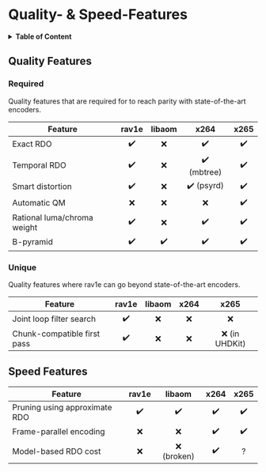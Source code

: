 # Quality- & Speed-Features

<details>
<summary><b>Table of Content</b></summary>

- [Quality Features](#quality-features)
  - [Required](#required)
  - [Unique](#unique)
- [Speed Features](#speed-features)
</details>

## Quality Features

### Required

Quality features that are required for to reach parity with state-of-the-art encoders.

| Feature                     |       rav1e        |       libaom       |            x264             |        x265        |
| --------------------------- | :----------------: | :----------------: | :-------------------------: | :----------------: |
| Exact RDO                   | :heavy_check_mark: |        :x:         |     :heavy_check_mark:      | :heavy_check_mark: |
| Temporal RDO                | :heavy_check_mark: |        :x:         | :heavy_check_mark: (mbtree) | :heavy_check_mark: |
| Smart distortion            | :heavy_check_mark: |        :x:         | :heavy_check_mark: (psyrd)  | :heavy_check_mark: |
| Automatic QM                |        :x:         |        :x:         |             :x:             | :heavy_check_mark: |
| Rational luma/chroma weight | :heavy_check_mark: |        :x:         |     :heavy_check_mark:      | :heavy_check_mark: |
| B-pyramid                   | :heavy_check_mark: | :heavy_check_mark: |     :heavy_check_mark:      | :heavy_check_mark: |

### Unique

Quality features where rav1e can go beyond state-of-the-art encoders.

| Feature                     |       rav1e        | libaom | x264  |      x265       |
| --------------------------- | :----------------: | :----: | :---: | :-------------: |
| Joint loop filter search    | :heavy_check_mark: |  :x:   |  :x:  |       :x:       |
| Chunk-compatible first pass | :heavy_check_mark: |  :x:   |  :x:  | :x: (in UHDKit) |

## Speed Features

| Feature                       |       rav1e        |       libaom       |        x264        |        x265        |
| ----------------------------- | :----------------: | :----------------: | :----------------: | :----------------: |
| Pruning using approximate RDO | :heavy_check_mark: | :heavy_check_mark: | :heavy_check_mark: | :heavy_check_mark: |
| Frame-parallel encoding       |        :x:         |        :x:         | :heavy_check_mark: | :heavy_check_mark: |
| Model-based RDO cost          |        :x:         |    :x: (broken)    | :heavy_check_mark: |         ?          |


